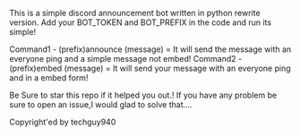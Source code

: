 This is a simple discord announcement bot written in python rewrite version.
Add your BOT_TOKEN and BOT_PREFIX in the code and run its simple!

Command1 - (prefix)announce (message) = It will send the message with an everyone ping and a simple message not embed!
Command2 - (prefix)embed (message) = It will send your message with an everyone ping and in a embed form!

Be Sure to star this repo if it helped you out.!
If you have any problem be sure to open an issue,I would glad to solve that....

Copyright'ed by techguy940
   
